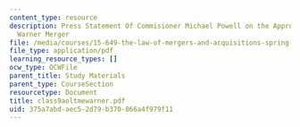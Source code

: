 ```yaml
---
content_type: resource
description: Press Statement Of Commisioner Michael Powell on the Approval of Aol-Time
  Warner Merger
file: /media/courses/15-649-the-law-of-mergers-and-acquisitions-spring-2003/375a7abdaec52d79b370866a4f979f11_class9aoltmewarner.pdf
file_type: application/pdf
learning_resource_types: []
ocw_type: OCWFile
parent_title: Study Materials
parent_type: CourseSection
resourcetype: Document
title: class9aoltmewarner.pdf
uid: 375a7abd-aec5-2d79-b370-866a4f979f11
---
```

